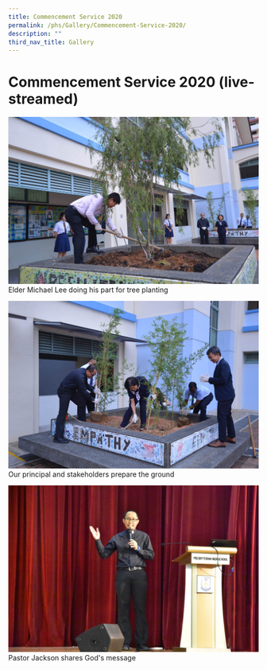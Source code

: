 ```yaml
---
title: Commencement Service 2020
permalink: /phs/Gallery/Commencement-Service-2020/
description: ""
third_nav_title: Gallery
---
```

# **Commencement Service 2020 (live-streamed)**

![](/images/6c26c359e_103484.jpg)
Elder Michael Lee doing his part for tree planting

![](/images/3ed1755f6_103486.jpg)
Our principal and stakeholders prepare the ground

![](/images/7364fb0f0_103491.jpg)
Pastor Jackson shares God's message